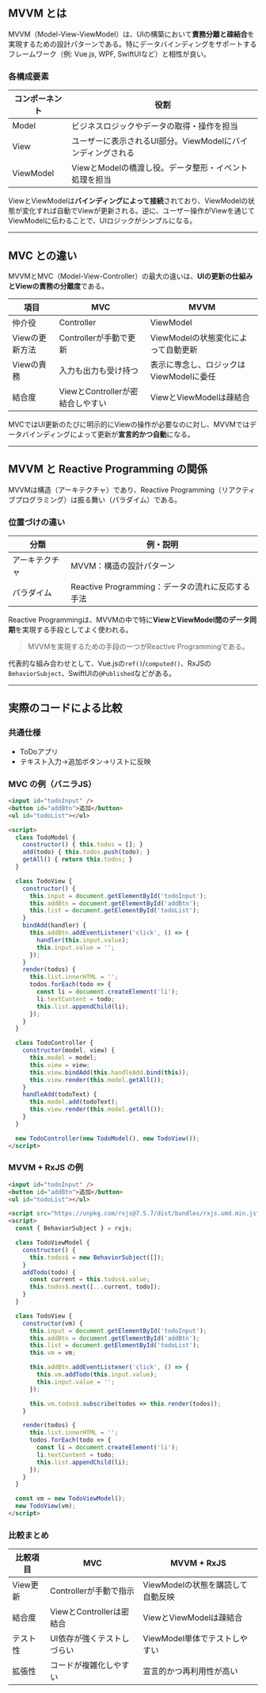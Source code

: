 ## MVVM とは

MVVM（Model-View-ViewModel）は、UIの構築において**責務分離と疎結合**を実現するための設計パターンである。特にデータバインディングをサポートするフレームワーク（例: Vue.js, WPF, SwiftUIなど）と相性が良い。

### 各構成要素

| コンポーネント   | 役割                                  |
| --------- | ----------------------------------- |
| Model     | ビジネスロジックやデータの取得・操作を担当               |
| View      | ユーザーに表示されるUI部分。ViewModelにバインディングされる |
| ViewModel | ViewとModelの橋渡し役。データ整形・イベント処理を担当     |

ViewとViewModelは**バインディングによって接続**されており、ViewModelの状態が変化すれば自動でViewが更新される。逆に、ユーザー操作がViewを通じてViewModelに伝わることで、UIロジックがシンプルになる。

---

## MVC との違い

MVVMとMVC（Model-View-Controller）の最大の違いは、**UIの更新の仕組みとViewの責務の分離度**である。

| 項目        | MVC                     | MVVM                     |
| --------- | ----------------------- | ------------------------ |
| 仲介役       | Controller              | ViewModel                |
| Viewの更新方法 | Controllerが手動で更新        | ViewModelの状態変化によって自動更新   |
| Viewの責務   | 入力も出力も受け持つ              | 表示に専念し、ロジックはViewModelに委任 |
| 結合度       | ViewとControllerが密結合しやすい | ViewとViewModelは疎結合       |

MVCではUI更新のたびに明示的にViewの操作が必要なのに対し、MVVMではデータバインディングによって更新が**宣言的かつ自動**になる。

---

## MVVM と Reactive Programming の関係

MVVMは構造（アーキテクチャ）であり、Reactive Programming（リアクティブプログラミング）は振る舞い（パラダイム）である。

### 位置づけの違い

| 分類      | 例・説明                               |
| ------- | ---------------------------------- |
| アーキテクチャ | MVVM：構造の設計パターン                     |
| パラダイム   | Reactive Programming：データの流れに反応する手法 |

Reactive Programmingは、MVVMの中で特に**ViewとViewModel間のデータ同期**を実現する手段としてよく使われる。

> MVVMを実現するための手段の一つがReactive Programmingである。

代表的な組み合わせとして、Vue.jsの`ref()`/`computed()`、RxJSの`BehaviorSubject`、SwiftUIの`@Published`などがある。

---

## 実際のコードによる比較

### 共通仕様

* ToDoアプリ
* テキスト入力→追加ボタン→リストに反映

### MVC の例（バニラJS）

```html
<input id="todoInput" />
<button id="addBtn">追加</button>
<ul id="todoList"></ul>

<script>
  class TodoModel {
    constructor() { this.todos = []; }
    add(todo) { this.todos.push(todo); }
    getAll() { return this.todos; }
  }

  class TodoView {
    constructor() {
      this.input = document.getElementById('todoInput');
      this.addBtn = document.getElementById('addBtn');
      this.list = document.getElementById('todoList');
    }
    bindAdd(handler) {
      this.addBtn.addEventListener('click', () => {
        handler(this.input.value);
        this.input.value = '';
      });
    }
    render(todos) {
      this.list.innerHTML = '';
      todos.forEach(todo => {
        const li = document.createElement('li');
        li.textContent = todo;
        this.list.appendChild(li);
      });
    }
  }

  class TodoController {
    constructor(model, view) {
      this.model = model;
      this.view = view;
      this.view.bindAdd(this.handleAdd.bind(this));
      this.view.render(this.model.getAll());
    }
    handleAdd(todoText) {
      this.model.add(todoText);
      this.view.render(this.model.getAll());
    }
  }

  new TodoController(new TodoModel(), new TodoView());
</script>
```

### MVVM + RxJS の例

```html
<input id="todoInput" />
<button id="addBtn">追加</button>
<ul id="todoList"></ul>

<script src="https://unpkg.com/rxjs@7.5.7/dist/bundles/rxjs.umd.min.js"></script>
<script>
  const { BehaviorSubject } = rxjs;

  class TodoViewModel {
    constructor() {
      this.todos$ = new BehaviorSubject([]);
    }
    addTodo(todo) {
      const current = this.todos$.value;
      this.todos$.next([...current, todo]);
    }
  }

  class TodoView {
    constructor(vm) {
      this.input = document.getElementById('todoInput');
      this.addBtn = document.getElementById('addBtn');
      this.list = document.getElementById('todoList');
      this.vm = vm;

      this.addBtn.addEventListener('click', () => {
        this.vm.addTodo(this.input.value);
        this.input.value = '';
      });

      this.vm.todos$.subscribe(todos => this.render(todos));
    }

    render(todos) {
      this.list.innerHTML = '';
      todos.forEach(todo => {
        const li = document.createElement('li');
        li.textContent = todo;
        this.list.appendChild(li);
      });
    }
  }

  const vm = new TodoViewModel();
  new TodoView(vm);
</script>
```

### 比較まとめ

| 比較項目   | MVC                 | MVVM + RxJS           |
| ------ | ------------------- | --------------------- |
| View更新 | Controllerが手動で指示    | ViewModelの状態を購読して自動反映 |
| 結合度    | ViewとControllerは密結合 | ViewとViewModelは疎結合    |
| テスト性   | UI依存が強くテストしづらい      | ViewModel単体でテストしやすい   |
| 拡張性    | コードが複雑化しやすい         | 宣言的かつ再利用性が高い          |
